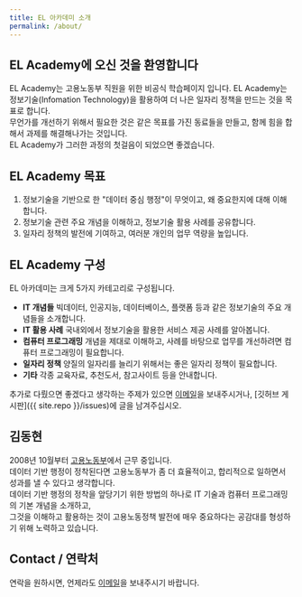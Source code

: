 ```yaml
---
title: EL 아카데미 소개
permalink: /about/
---
```


## **EL Academy에 오신 것을 환영합니다**

EL Academy는 고용노동부 직원을 위한 비공식 학습페이지 입니다.
EL Academy는 정보기술(Infomation Technology)을 활용하여 더 나은 일자리 정책을 만드는 것을 목표로 합니다.  
무언가를 개선하기 위해서 필요한 것은 같은 목표를 가진 동료들을 만들고, 함께 힘을 합해서 과제를 해결해나가는 것입니다.  
EL Academy가 그러한 과정의 첫걸음이 되었으면 좋겠습니다.  

## **EL Academy 목표**

1. 정보기술을 기반으로 한 "데이터 중심 행정"이 무엇이고, 왜 중요한지에 대해 이해합니다.  
2. 정보기술 관련 주요 개념을 이해하고, 정보기술 활용 사례를 공유합니다.  
3. 일자리 정책의 발전에 기여하고, 여러분 개인의 업무 역량을 높입니다.  

## **EL Academy 구성**

EL 아카데미는 크게 5가지 카테고리로 구성됩니다.  

 - **IT 개념들** 빅데이터, 인공지능, 데이터베이스, 플랫폼 등과 같은 정보기술의 주요 개념들을 소개합니다.  
 - **IT 활용 사례** 국내외에서 정보기술을 활용한 서비스 제공 사례를 알아봅니다.  
 - **컴퓨터 프로그래밍** 개념을 제대로 이해하고, 사례를 바탕으로 업무를 개선하려면 컴퓨터 프로그래밍이 필요합니다.  
 - **일자리 정책** 양질의 일자리를 늘리기 위해서는 좋은 일자리 정책이 필요합니다.  
 - **기타** 각종 교육자료, 추천도서, 참고사이트 등을 안내합니다.  
 
추가로 다뤘으면 좋겠다고 생각하는 주제가 있으면 [이메일](mailto:labor.barkle@gmail.com)을 보내주시거나, [깃허브 게시판]({{ site.repo }}/issues)에 글을 남겨주십시오.

## 김동현

2008년 10월부터 [고용노동부](https://moel.go.kr/)에서 근무 중입니다.   
데이터 기반 행정이 정착된다면 고용노동부가 좀 더 효율적이고, 합리적으로 일하면서 성과를 낼 수 있다고 생각합니다.   
데이터 기반 행정의 정착을 앞당기기 위한 방법의 하나로 IT 기술과 컴퓨터 프로그래밍의 기본 개념을 소개하고,   
그것을 이해하고 활용하는 것이 고용노동정책 발전에 매우 중요하다는 공감대를 형성하기 위해 노력하고 있습니다.   

## Contact / 연락처

연락을 원하시면, 언제라도 [이메일](mailto:labor.barkle@gmail.com)을 보내주시기 바랍니다.
